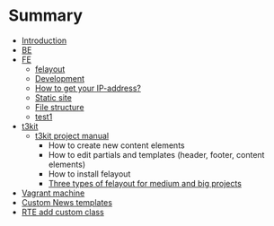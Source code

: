 # Summary

* [Introduction](README.md)
* [BE](be.md)
* [FE](fe.md)
   * [felayout](felayout.md)
   * [Development](development/development.md)
   * [How to get your IP-address?](how-to-get-your-IP/how-to-get-your-IP.md)
   * [Static site](static-site/static-site.md)
   * [File structure](file-structure/file-structure.md)
   * [test1](test1.md)
* [t3kit](t3kit.md)
   * [t3kit project manual](t3kit_project_manual.md)
       * How to create new content elements
       * How to edit partials and templates (header, footer, content elements)
       * How to install felayout
       * [Three types of felayout for medium and big projects](three_types_of_felayout_for_medium_and_big_project.md)
* [Vagrant machine](vagrant_machine.md)
* [Custom News templates](custom_news_templates.md)
* [RTE add custom class](rte.md)

